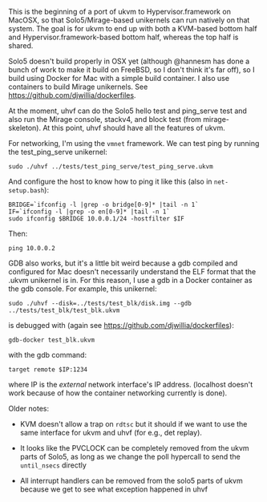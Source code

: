 This is the beginning of a port of ukvm to Hypervisor.framework on
MacOSX, so that Solo5/Mirage-based unikernels can run natively on that
system.  The goal is for ukvm to end up with both a KVM-based bottom
half and Hypervisor.framework-based bottom half, whereas the top half
is shared.

Solo5 doesn't build properly in OSX yet (although @hannesm has done a
bunch of work to make it build on FreeBSD, so I don't think it's far
off), so I build using Docker for Mac with a simple build container. I
also use containers to build Mirage unikernels.  See
https://github.com/djwillia/dockerfiles.

At the moment, uhvf can do the Solo5 hello test and ping_serve test
and also run the Mirage console, stackv4, and block test (from
mirage-skeleton).  At this point, uhvf should have all the features of
ukvm.  

For networking, I'm using the `vmnet` framework.  We can test ping by
running the test_ping_serve unikernel:

    sudo ./uhvf ../tests/test_ping_serve/test_ping_serve.ukvm

And configure the host to know how to ping it like this (also in
`net-setup.bash`):

    BRIDGE=`ifconfig -l |grep -o bridge[0-9]* |tail -n 1`
    IF=`ifconfig -l |grep -o en[0-9]* |tail -n 1`
    sudo ifconfig $BRIDGE 10.0.0.1/24 -hostfilter $IF

Then:

    ping 10.0.0.2

GDB also works, but it's a little bit weird because a gdb compiled and
configured for Mac doesn't necessarily understand the ELF format that
the .ukvm unikernel is in.  For this reason, I use a gdb in a Docker
container as the gdb console.  For example, this unikernel:

    sudo ./uhvf --disk=../tests/test_blk/disk.img --gdb ../tests/test_blk/test_blk.ukvm 

is debugged with (again see https://github.com/djwillia/dockerfiles):

    gdb-docker test_blk.ukvm 

with the gdb command:

    target remote $IP:1234

where IP is the *external* network interface's IP address.  (localhost
doesn't work because of how the container networking currently is
done).

Older notes:

- KVM doesn't allow a trap on `rdtsc` but it should if we want to use
  the same interface for ukvm and uhvf (for e.g., det replay).  

- It looks like the PVCLOCK can be completely removed from the ukvm
  parts of Solo5, as long as we change the poll hypercall to send the
  `until_nsecs` directly

- All interrupt handlers can be removed from the solo5 parts of ukvm
  because we get to see what exception happened in uhvf





